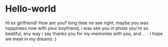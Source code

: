 # Hello-world


Hi ex girlfriend!
How are you? long time no see right, maybe you was happiness now with your boyfriend, i was see you in photo you're so beatiful, any way i say thanks you for my memories with you, and . . .
i hope we meet in my dreams :)
